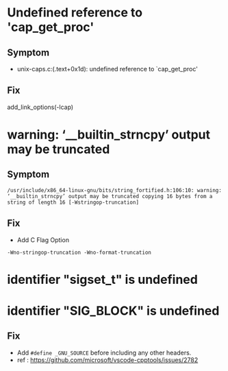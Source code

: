 # Undefined reference to 'cap_get_proc'
## Symptom
+ unix-caps.c:(.text+0x1d): undefined reference to `cap_get_proc'
## Fix
add_link_options(-lcap)

# warning: ‘__builtin_strncpy’ output may be truncated
## Symptom
```
/usr/include/x86_64-linux-gnu/bits/string_fortified.h:106:10: warning: ‘__builtin_strncpy’ output may be truncated copying 16 bytes from a string of length 16 [-Wstringop-truncation]
```
## Fix
+ Add C Flag Option
```
-Wno-stringop-truncation -Wno-format-truncation
```


# identifier "sigset_t" is undefined
# identifier "SIG_BLOCK" is undefined
## Fix
+ Add `#define _GNU_SOURCE` before including any other headers.
+ ref : https://github.com/microsoft/vscode-cpptools/issues/2782
